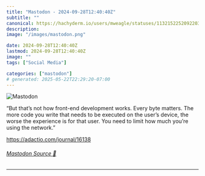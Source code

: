 ```yaml
---
title: "Mastodon - 2024-09-28T12:40:40Z"
subtitle: ""
canonical: https://hachyderm.io/users/mweagle/statuses/113215225209220307
description:
image: "/images/mastodon.png"

date: 2024-09-28T12:40:40Z
lastmod: 2024-09-28T12:40:40Z
image: ""
tags: ["Social Media"]

categories: ["mastodon"]
# generated: 2025-05-22T22:29:20-07:00
---
```

![Mastodon](/images/mastodon.png)

<p>“But that’s not how front-end development works. Every byte matters. The more code you write that needs to be executed on the user’s device, the worse the experience is for that user. You need to limit how much you’re using the network.”</p><p><a href="https://adactio.com/journal/16138" target="_blank" rel="nofollow noopener noreferrer" translate="no"><span class="invisible">https://</span><span class="">adactio.com/journal/16138</span><span class="invisible"></span></a></p>


###### [Mastodon Source 🐘](https://hachyderm.io/@mweagle/113215225209220307)

___
